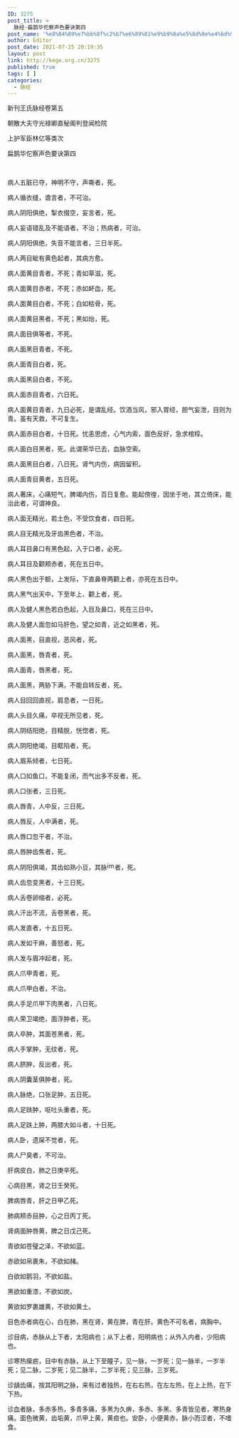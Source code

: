 ```yaml
---
ID: 3275
post_title: >
  脉经·扁鹊华佗察声色要诀第四
post_name: '%e8%84%89%e7%bb%8f%c2%b7%e6%89%81%e9%b9%8a%e5%8d%8e%e4%bd%97%e5%af%9f%e5%a3%b0%e8%89%b2%e8%a6%81%e8%af%80%e7%ac%ac%e5%9b%9b'
author: Editor
post_date: 2021-07-25 20:19:35
layout: post
link: http://kege.org.cn/3275
published: true
tags: [ ]
categories:
  - 脉经
---
```

新刊王氏脉经卷第五

朝散大夫守光禄卿直秘阁判登闻检院

上护军臣林亿等类次

扁鹊华佗察声色要诀第四

&nbsp;

病人五脏已夺，神明不守，声嘶者，死。

病人循衣缝，谵言者，不可治。

病人阴阳俱绝，掣衣掇空，妄言者，死。

病人妄语错乱及不能语者，不治；热病者，可治。

病人阴阳俱绝，失音不能言者，三日半死。

病人两目眦有黄色起者，其病方愈。

病人面黄目青者，不死；青如草滋，死。

病人面黄目赤者，不死；赤如衃血，死。

病人面黄目白者，不死；白如枯骨，死。

病人面黄目黑者，不死；黑如炲，死。

病人面目俱等者，不死。

病人面黑目青者，不死。

病人面青目白者，死。

病人面黑目白者，不死。

病人面赤目青者，六日死。

病人面黄目青者，九日必死，是谓乱经。饮酒当风，邪入胃经，胆气妄泄，目则为青。虽有天救，不可复生。

病人面赤目白者，十日死。忧恚思虑，心气内索，面色反好，急求棺椁。

病人面白目黑者，死。此谓荣华已去，血脉空索。
<p class="content">病人面黑目白者，八日死。肾气内伤，病因留积。</p>
<p class="content">病人面青目黄者，五日死。</p>
<p class="content">病人著床，心痛短气，脾竭内伤，百日复愈。能起傍徨，因坐于地，其立倚床，能治此者，可谓神良。</p>
<p class="content">病人面无精光，若土色，不受饮食者，四日死。</p>
<p class="content">病人目无精光及牙齿黑色者，不治。</p>
<p class="content">病人耳目鼻口有黑色起，入于口者，必死。</p>
<p class="content">病人耳目及颧颊赤者，死在五日中。</p>
<p class="content">病人黑色出于额，上发际，下直鼻脊两颧上者，亦死在五日中。</p>
<p class="content">病人黑气出天中，下至年上、颧上者，死。</p>
<p class="content">病人及健人黑色若白色起，入目及鼻口，死在三日中。</p>
<p class="content">病人及健人面忽如马肝色，望之如青，近之如黑者，死。</p>
<p class="content">病人面黑，目直视，恶风者，死。</p>
<p class="content">病人面黑，唇青者，死。</p>
<p class="content">病人面青，唇黑者，死。</p>
<p class="content">病人面黑，两胁下满，不能自转反者，死。</p>
<p class="content">病人目回回直视，肩息者，一日死。</p>
<p class="content">病人头目久痛，卒视无所见者，死。</p>
<p class="content">病人阴结阳绝，目精脱，恍惚者，死。</p>
<p class="content">病人阴阳绝竭，目眶陷者，死。</p>
<p class="content">病人眉系倾者，七日死。</p>
<p class="content">病人口如鱼口，不能复闭，而气出多不反者，死。</p>
<p class="content">病人口张者，三日死。</p>
<p class="content">病人唇青，人中反，三日死。</p>
<p class="content">病人唇反，人中满者，死。</p>
<p class="content">病人唇口忽干者，不治。</p>
<p class="content">病人唇肿齿焦者，死。</p>
<p class="content">病人阴阳俱竭，其齿如熟小豆，其脉<img class="picture_character" src="https://rwzyzs.pmphai.com/epub/5cd2470a7d1edc32c10d4456/OEBPS/images/txt005_3.png" alt="img" width="17" height="17" />者，死。</p>
<p class="content">病人齿忽变黑者，十三日死。</p>
<p class="content">病人舌卷卵缩者，必死。</p>
<p class="content">病人汗出不流，舌卷黑者，死。</p>
<p class="content">病人发直者，十五日死。</p>
<p class="content">病人发如干麻，善怒者，死。</p>
<p class="content">病人发与眉冲起者，死。</p>
<p class="content">病人爪甲青者，死。</p>
<p class="content">病人爪甲白者，不治。</p>
<p class="content">病人手足爪甲下肉黑者，八日死。</p>
<p class="content">病人荣卫竭绝，面浮肿者，死。</p>
<p class="content">病人卒肿，其面苍黑者，死。</p>
<p class="content">病人手掌肿，无纹者，死。</p>
<p class="content">病人脐肿，反出者，死。</p>
<p class="content">病人阴囊茎俱肿者，死。</p>
<p class="content">病人脉绝，口张足肿，五日死。</p>
<p class="content">病人足趺肿，呕吐头重者，死。</p>
<p class="content">病人足趺上肿，两膝大如斗者，十日死。</p>
<p class="content">病人卧，遗屎不觉者，死。</p>
<p class="content">病人尸臭者，不可治。</p>
<p class="content">肝病皮白，肺之日庚辛死。</p>
<p class="content">心病目黑，肾之日壬癸死。</p>
<p class="content">脾病唇青，肝之日甲乙死。</p>
<p class="content">肺病颊赤目肿，心之日丙丁死。</p>
<p class="content">肾病面肿唇黄，脾之日戊己死。</p>
<p class="content">青欲如苍璧之泽，不欲如蓝。</p>
<p class="content">赤欲如帛裹朱，不欲如赭。</p>
<p class="content">白欲如鹅羽，不欲如盐。</p>
<p class="content">黑欲如重漆，不欲如炭。</p>
<p class="content">黄欲如罗裹雄黄，不欲如黄土。</p>
<p class="content">目色赤者病在心，白在肺，黑在肾，黄在脾，青在肝。黄色不可名者，病胸中。</p>
<p class="content">诊目病，赤脉从上下者，太阳病也；从下上者，阳明病也；从外入内者，少阳病也。</p>
<p class="content">诊寒热瘰疬，目中有赤脉，从上下至瞳子，见一脉，一岁死；见一脉半，一岁半死；见二脉，二岁死；见二脉半，二岁半死；见三脉，三岁死。</p>
<p class="content">诊龋齿痛，按其阳明之脉，来有过者独热，在右右热，在左左热，在上上热，在下下热。</p>
<p class="content">诊血者脉，多赤多热，多青多痛，多黑为久痹，多赤、多黑、多青皆见者，寒热身痛。面色微黄，齿垢黄，爪甲上黄，黄疸也。安卧，小便黄赤，脉小而涩者，不嗜食。</p>